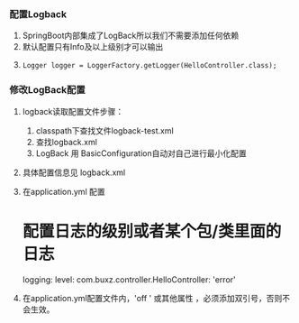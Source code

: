 ### 配置Logback 

1. SpringBoot内部集成了LogBack所以我们不需要添加任何依赖
2. 默认配置只有Info及以上级别才可以输出
3.     Logger logger = LoggerFactory.getLogger(HelloController.class);

### 修改LogBack配置 
1. logback读取配置文件步骤：
    1) classpath下查找文件logback-test.xml
    2) 查找logback.xml
    3) LogBack 用 BasicConfiguration自动对自己进行最小化配置
2. 具体配置信息见 logback.xml
3. 在application.yml 配置
    
    
    # 配置日志的级别或者某个包/类里面的日志
    logging:
      level:
        com.buxz.controller.HelloController: 'error'
        
4. 在application.yml配置文件内，'off ' 或其他属性 ，必须添加双引号，否则不会生效。
    
